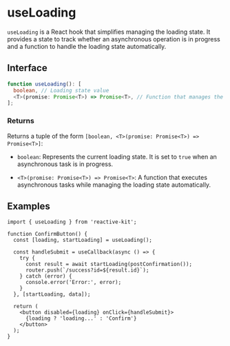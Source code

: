 # useLoading

`useLoading` is a React hook that simplifies managing the loading state.
It provides a state to track whether an asynchronous operation is in progress and a function to handle the loading state automatically.

## Interface

```ts
function useLoading(): [
  boolean, // Loading state value
  <T>(promise: Promise<T>) => Promise<T>, // Function that manages the loading state and executes asynchronous tasks
];
```

### Returns

Returns a tuple of the form `[boolean, <T>(promise: Promise<T>) => Promise<T>]`:

- `boolean`: Represents the current loading state. It is set to `true` when an asynchronous task is in progress.

- `<T>(promise: Promise<T>) => Promise<T>`: A function that executes asynchronous tasks while managing the loading state automatically.

## Examples

```tsx
import { useLoading } from 'reactive-kit';

function ConfirmButton() {
  const [loading, startLoading] = useLoading();

  const handleSubmit = useCallback(async () => {
    try {
      const result = await startLoading(postConfirmation());
      router.push(`/success?id=${result.id}`);
    } catch (error) {
      console.error('Error:', error);
    }
  }, [startLoading, data]);

  return (
    <button disabled={loading} onClick={handleSubmit}>
      {loading ? 'loading...' : 'Confirm'}
    </button>
  );
}
```
